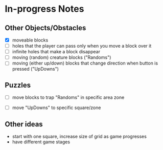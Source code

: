 # In-progress Notes

## Other Objects/Obstacles
- [x] moveable blocks
- [ ] holes that the player can pass only when you move a block over it
- [ ] infinite holes that make a block disappear
- [ ] moving (random) creature blocks ("Randoms")
- [ ] moving (either up/down) blocks that change direction when button is pressed ("UpDowns")

## Puzzles
- [ ] move blocks to trap "Randoms" in specific area zone
- [ ] move "UpDowns" to specific square/zone


## Other ideas
* start with one square, increase size of grid as game progresses
* have different game stages
